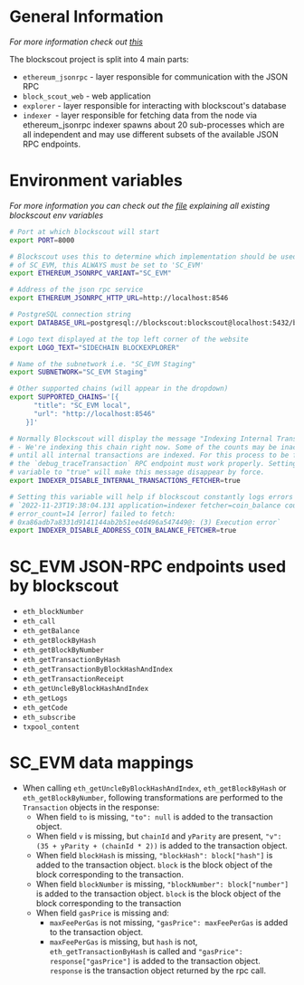 # General Information

_For more information check out [this](https://docs.blockscout.com/for-developers/information-and-settings/untitled)_

The blockscout project is split into 4 main parts:
- `ethereum_jsonrpc` - layer responsible for communication with the JSON RPC
- `block_scout_web` - web application
- `explorer` - layer responsible for interacting with blockscout's database
- `indexer `- layer responsible for fetching data from the node via ethereum_jsonrpc
indexer spawns about 20 sub-processes which are all independent and may use different subsets of the available JSON RPC endpoints.

# Environment variables

_For more information you can check out the [file](https://docs.blockscout.com/for-developers/information-and-settings/env-variables#full-env-variables-csv-file) explaining all existing blockscout env variables_

```bash
# Port at which blockscout will start
export PORT=8000

# Blockscout uses this to determine which implementation should be used. In case
# of SC_EVM, this ALWAYS must be set to 'SC_EVM'
export ETHEREUM_JSONRPC_VARIANT="SC_EVM"

# Address of the json rpc service 
export ETHEREUM_JSONRPC_HTTP_URL=http://localhost:8546

# PostgreSQL connection string
export DATABASE_URL=postgresql://blockscout:blockscout@localhost:5432/blockscout

# Logo text displayed at the top left corner of the website
export LOGO_TEXT="SIDECHAIN BLOCKEXPLORER"

# Name of the subnetwork i.e. "SC_EVM Staging"
export SUBNETWORK="SC_EVM Staging"

# Other supported chains (will appear in the dropdown)
export SUPPORTED_CHAINS='[{
      "title": "SC_EVM local",
      "url": "http://localhost:8546"
    }]'

# Normally Blockscout will display the message "Indexing Internal Transactions 
# - We're indexing this chain right now. Some of the counts may be inaccurate."
# until all internal transactions are indexed. For this process to be finished
# the `debug_traceTransaction` RPC endpoint must work properly. Setting this 
# variable to "true" will make this message disappear by force.
export INDEXER_DISABLE_INTERNAL_TRANSACTIONS_FETCHER=true

# Setting this variable will help if blockscout constantly logs errors like:
# `2022-11-23T19:38:04.131 application=indexer fetcher=coin_balance count=14 
# error_count=14 [error] failed to fetch: 
# 0xa86adb7a8331d9141144ab2b51ee4d496a547449@: (3) Execution error`
export INDEXER_DISABLE_ADDRESS_COIN_BALANCE_FETCHER=true
```


# SC_EVM JSON-RPC endpoints used by blockscout

- `eth_blockNumber`
- `eth_call`
- `eth_getBalance`
- `eth_getBlockByHash`
- `eth_getBlockByNumber`
- `eth_getTransactionByHash`
- `eth_getTransactionByBlockHashAndIndex`
- `eth_getTransactionReceipt`
- `eth_getUncleByBlockHashAndIndex`
- `eth_getLogs`
- `eth_getCode`
- `eth_subscribe`
- `txpool_content`


# SC_EVM data mappings
- When calling `eth_getUncleByBlockHashAndIndex`, `eth_getBlockByHash` or `eth_getBlockByNumber`, following transformations are performed to the `Transaction` objects in the response:
  *  When field `to` is missing, `"to": null` is added to the transaction object.
  * When field `v` is missing, but `chainId` and `yParity` are present, `"v": (35 + yParity + (chainId * 2))` is added to the transaction object.
  * When field `blockHash` is missing, `"blockHash": block["hash"]` is added to the transaction object. `block` is the block object of the block corresponding to the transaction.
  * When field `blockNumber` is missing, `"blockNumber": block["number"]` is added to the transaction object. `block` is the block object of the block corresponding to the transaction
  * When field `gasPrice` is missing and:
    - `maxFeePerGas` is not missing, `"gasPrice": maxFeePerGas` is added to the transaction object.
    - `maxFeePerGas` is missing, but `hash` is not, `eth_getTransactionByHash` is called and `"gasPrice": response["gasPrice"]` is added to the transaction object. `response` is the transaction object returned by the rpc call.